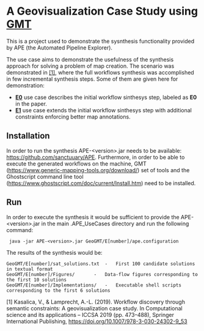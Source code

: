 

# A Geovisualization Case Study using [GMT](https://www.generic-mapping-tools.org/ "GMT")

This is a project used to demonstrate the sysnthesis functionality provided by APE (the Automated Pipeline Explorer). 

The use case aims to demonstrate the usefulness of the synthesis approach for solving a problem of map creation. The scenario was demonstrated in [[1]](#1), where the full workflows synthesis was accomplished in few incremental synthesis steps. Some of them are given here for demonstration:
- [**E0**](E0) use case describes the initial workflow sinthesys step, labeled as **E0** in the paper.
- [**E1**](E1) use case extends the initial workflow sinthesys step with additional constraints enforcing better map annotations.

## Installation
In order to run the synthesis APE-&lt;version>.jar needs to be available: https://github.com/sanctuuary/APE. Furthermore, in order to be able to execute the generated workflows on the machine, GMT (https://www.generic-mapping-tools.org/download/) set of tools and the Ghostscript command line tool (https://www.ghostscript.com/doc/current/Install.htm) need to be installed.

## Run

In order to execute the synthesis it would be sufficient to provide the APE-&lt;version>.jar in the main .APE_UseCases directory and run the following command:

```shell
 java -jar APE-<version>.jar GeoGMT/E[number]/ape.configuration
```
The results of the synthesis would be:

	GeoGMT/E[number]/sat_solutions.txt	-	First 100 candidate solutions in textual format
	GeoGMT/E[number]/Figures/		-	Data-flow figures corresponding to the first 10 solutions
	GeoGMT/E[number]/Implementations/	-	Executable shell scripts corresponding to the first 6 solutions

<a id="1">[1]</a> 
Kasalica, V., & Lamprecht, A.-L. (2019). 
Workflow discovery through semantic constraints: A geovisualization case study. 
In Computational science and its applications – ICCSA 2019
(pp. 473–488), Springer International Publishing,
https://doi.org/10.1007/978-3-030-24302-9_53
